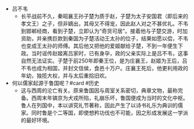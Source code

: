 - 吕不韦  
	- 长平战前不久，秦昭襄王孙子楚为质于赵，子楚为太子安国君（即后来的孝文王）之子，但非嫡出，其母又不得宠，因此赵人对之不甚优礼。不韦到邯郸经商，看到子楚，立即认为“奇货可居”。接着他与子楚交游，时加资助，并亲携巨款到秦国为子楚活动王太孙的位子，结果如愿以偿，不韦也变成王太孙的师傅。其后他又把他的爱姬献给子楚，不到一年便生下政。当时谣传赵姬离吕家时，已有身孕，政的父亲实际上是吕不韦，这事自然无法证实。子楚于前250年即秦王位，是为庄襄王，赵姬为王后，吕不韦也成为相国，并封文信侯，食邑十万户。庄襄王死后，他更利用政的年幼，独揽大权，并与太后重拾旧欢。  
- 何以儒家起源于鲁国呢？#card #历史  
	- 这与西周的沦亡有关。原来鲁国因与周室关系密切，典章文物，最称完备。西周末年镐京为犬戎所陷，礼崩乐坏，鲁国便成为当时的文化中枢。鲁人在列国中，本以讲究礼节著称，因此产生了以诗书礼乐为典训的儒家。同时鲁是个二等国，即使想矜功伐也不可能，因之形成发展这一学派的最好环境。  